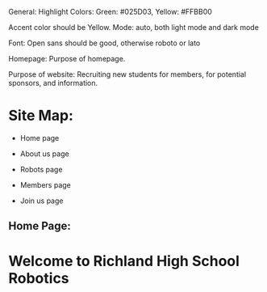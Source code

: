 General: 
Highlight Colors: Green: #025D03, Yellow: #FFBB00

Accent color should be Yellow.
Mode: auto, both light mode and dark mode

Font: Open sans should be good, otherwise roboto or lato

Homepage:
Purpose of homepage.

Purpose of website: Recruiting new students for members, for potential sponsors, and information.

# Site Map:

* Home page

* About us page

* Robots page

* Members page

* Join us page

## Home Page:

# Welcome to Richland High School Robotics




